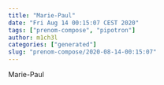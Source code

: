 ```yaml
---
title: "Marie-Paul"
date: "Fri Aug 14 00:15:07 CEST 2020"
tags: ["prenom-compose", "pipotron"]
author: m1ch3l
categories: ["generated"]
slug: "prenom-compose/2020-08-14-00:15:07"
---
```


Marie-Paul
